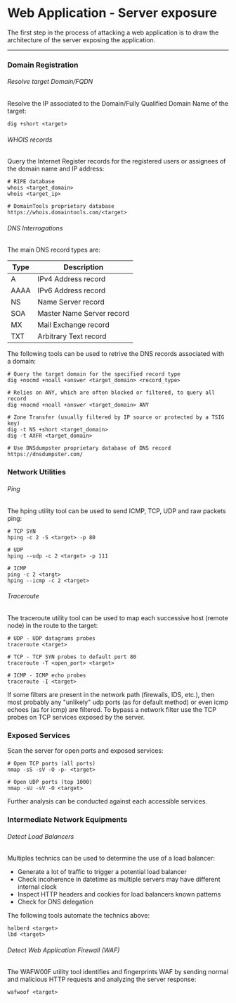 # Web Application - Server exposure

The first step in the process of attacking a web application is to draw the
architecture of the server exposing the application.

--------------------------------------------------------------------------------
### Domain Registration

###### Resolve target Domain/FQDN
Resolve the IP associated to the Domain/Fully Qualified Domain Name of the
target:
```
dig +short <target>
```

###### WHOIS records
Query the Internet Register records for the registered users or assignees of
the domain name and IP address:
```
# RIPE database
whois <target_domain>
whois <target_ip>

# DomainTools proprietary database
https://whois.domaintools.com/<target>
```

###### DNS Interrogations
The main DNS record types are:

Type | Description
-----|----------
A    | IPv4 Address record
AAAA | IPv6 Address record
NS   | Name Server record
SOA  | Master Name Server record
MX   | Mail Exchange record
TXT  | Arbitrary Text record

The following tools can be used to retrive the DNS records associated with a
domain:
```
# Query the target domain for the specified record type
dig +nocmd +noall +answer <target_domain> <record_type>

# Relies on ANY, which are often blocked or filtered, to query all record
dig +nocmd +noall +answer <target_domain> ANY

# Zone Transfer (usually filtered by IP source or protected by a TSIG key)
dig -t NS +short <target_domain>
dig -t AXFR <target_domain>

# Use DNSdumpster proprietary database of DNS record
https://dnsdumpster.com/
```
### Network Utilities

###### Ping
The hping utility tool can be used to send ICMP, TCP, UDP and raw packets ping:
```
# TCP SYN
hping -c 2 -S <target> -p 80

# UDP
hping --udp -c 2 <target> -p 111

# ICMP
ping -c 2 <targt>
hping --icmp -c 2 <target>
```

###### Traceroute
The traceroute utility tool can be used to map each successive host
(remote node) in the route to the target:
```
# UDP - UDP datagrams probes
traceroute <target>

# TCP - TCP SYN probes to default port 80
traceroute -T <open_port> <target>

# ICMP - ICMP echo probes
traceroute -I <target>
```
If some filters are present in the network path (firewalls, IDS, etc.), then
most probably any "unlikely" udp ports (as for default method) or even icmp
echoes (as for icmp) are filtered.
To bypass a network filter use the TCP probes on TCP services exposed by the
server.

### Exposed Services

Scan the server for open ports and exposed services:
```
# Open TCP ports (all ports)
nmap -sS -sV -O -p- <target>

# Open UDP ports (top 1000)
nmap -sU -sV -O <target>
```
Further analysis can be conducted against each accessible services.

### Intermediate Network Equipments

###### Detect Load Balancers
Multiples technics can be used to determine the use of a load balancer:
-  Generate a lot of traffic to trigger a potential load balancer
-  Check incoherence in datetime as multiple servers may have different
internal clock
-  Inspect HTTP headers and cookies for load balancers known patterns
-  Check for DNS delegation

The following tools automate the technics above:
```
halberd <target>
lbd <target>
```

###### Detect Web Application Firewall (WAF)
The WAFW00F utility tool identifies and fingerprints WAF by sending normal and
malicious HTTP requests and analyzing the server response:
```
wafwoof <target>
```
